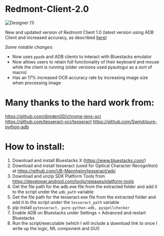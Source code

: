 # Redmont-Client-2.0
![Designer (1)](https://github.com/PaulvonRedmont/Redmont-Client-2.0/assets/146851640/0474e9a0-24f7-495f-acb8-776b40ccf9ea)


New and updated version of Redmont Client 1.0 (latest version using ADB Client and increased accuracy, as described [here](https://github.com/PaulvonRedmont/Redmont-Client-2.0/blob/main/progress%20logs.md#attempt-10-7324-going-back-to-bluestacks-with-adb-client-and-increased-ocr-accuracy))

_Some notable changes:_
- Now uses `ppadb` and ADB clients to interact with Bluestacks emulator
- Now allows users to retain full functionality of their keyboard and mouse while the client is running (older versions used pyautogui as a sort of macro)
- Has an 17% increased OCR accuracy rate by increasing image size when processing image

# Many thanks to the hard work from:

https://github.com/dimdenGD/chrome-lens-ocr
https://github.com/tesseract-ocr/tesseract
https://github.com/Swind/pure-python-adb

# How to install:

1) Download and install Bluestacks X (https://www.bluestacks.com/)
2) Download and install tesseract (used for Optical Character Recognition) at https://github.com/UB-Mannheim/tesseract/wiki
3) Download and unzip SDK Platform Tools from https://developer.android.com/tools/releases/platform-tools
4) Get the file path for the adb.exe file from the extracted folder and add it to the script under the `adb_path` variable
5) Get the file path for the tesseract.exe file from the extracted folder and add it to the script under the `tesseract_path` variable
6) pip install `pytesseract, pure-python-adb, pyspellchecker`
7) Enable ADB on Bluestacks under Settings < Advanced and restart Bluestacks
8) Run the script/executable (which I will include a download link to once I write up the logic, ML component and GUI)
